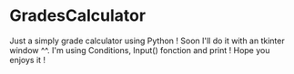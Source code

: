 # GradesCalculator
Just a simply grade calculator using Python ! Soon I'll do it with an tkinter window ^^.
I'm using Conditions, Input() fonction and print ! Hope you enjoys it !

